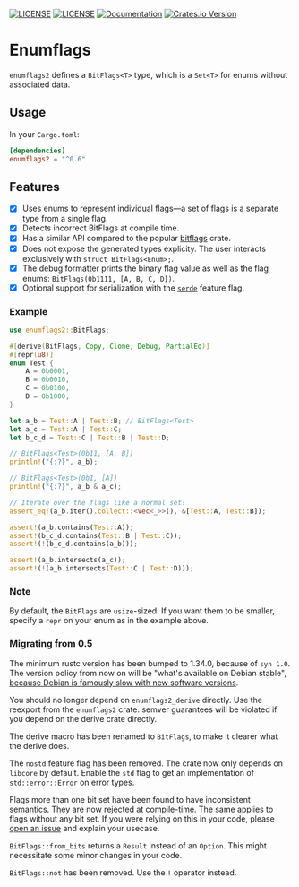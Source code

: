 [![LICENSE](https://img.shields.io/badge/license-MIT-blue.svg)](LICENSE-MIT)
[![LICENSE](https://img.shields.io/badge/license-apache-blue.svg)](LICENSE-APACHE)
[![Documentation](https://docs.rs/enumflags2/badge.svg)](https://docs.rs/enumflags2)
[![Crates.io Version](https://img.shields.io/crates/v/enumflags2.svg)](https://crates.io/crates/enumflags2)

# Enumflags

`enumflags2` defines a `BitFlags<T>` type, which is a `Set<T>`
for enums without associated data.

## Usage

In your `Cargo.toml`:
```Toml
[dependencies]
enumflags2 = "^0.6"
```

## Features

- [x] Uses enums to represent individual flags&mdash;a set of flags is a separate type from a single flag.
- [x] Detects incorrect BitFlags at compile time.
- [x] Has a similar API compared to the popular [bitflags](https://crates.io/crates/bitflags) crate.
- [x] Does not expose the generated types explicity. The user interacts exclusively with `struct BitFlags<Enum>;`.
- [x] The debug formatter prints the binary flag value as well as the flag enums: `BitFlags(0b1111, [A, B, C, D])`.
- [x] Optional support for serialization with the [`serde`](https://serde.rs/) feature flag.

### Example

```rust
use enumflags2::BitFlags;

#[derive(BitFlags, Copy, Clone, Debug, PartialEq)]
#[repr(u8)]
enum Test {
    A = 0b0001,
    B = 0b0010,
    C = 0b0100,
    D = 0b1000,
}

let a_b = Test::A | Test::B; // BitFlags<Test>
let a_c = Test::A | Test::C;
let b_c_d = Test::C | Test::B | Test::D;

// BitFlags<Test>(0b11, [A, B])
println!("{:?}", a_b);

// BitFlags<Test>(0b1, [A])
println!("{:?}", a_b & a_c);

// Iterate over the flags like a normal set!
assert_eq!(a_b.iter().collect::<Vec<_>>(), &[Test::A, Test::B]);

assert!(a_b.contains(Test::A));
assert!(b_c_d.contains(Test::B | Test::C));
assert!(!(b_c_d.contains(a_b)));

assert!(a_b.intersects(a_c));
assert!(!(a_b.intersects(Test::C | Test::D)));
```

### Note

By default, the `BitFlags` are `usize`-sized. If you want them to be smaller,
specify a `repr` on your enum as in the example above.

### Migrating from 0.5

The minimum rustc version has been bumped to 1.34.0, because of `syn 1.0`. The
version policy from now on will be "what's available on Debian stable", [because
Debian is famously slow with new software versions][debian-snailpace].

You should no longer depend on `enumflags2_derive` directly.
Use the reexport from the `enumflags2` crate.
semver guarantees will be violated if you depend on the derive crate directly.

The derive macro has been renamed to `BitFlags`, to make it clearer what the
derive does.

The `nostd` feature flag has been removed. The crate now only depends on `libcore`
by default. Enable the `std` flag to get an implementation of `std::error::Error`
on error types.

Flags more than one bit set have been found to have inconsistent semantics.
They are now rejected at compile-time. The same applies to flags without any
bit set. If you were relying on this in your code, please [open an issue][issue]
and explain your usecase.

`BitFlags::from_bits` returns a `Result` instead of an `Option`. This might
necessitate some minor changes in your code.

`BitFlags::not` has been removed. Use the `!` operator instead.

[debian-snailpace]: https://www.jwz.org/blog/2016/04/i-would-like-debian-to-stop-shipping-xscreensaver/
[issue]: https://github.com/NieDzejkob/enumflags2/issues/new
